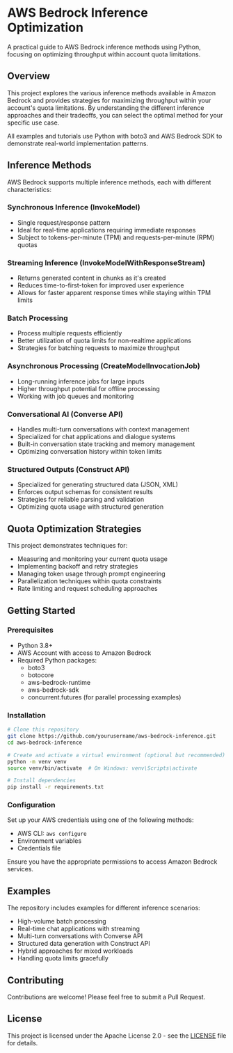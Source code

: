 # AWS Bedrock Inference Optimization

A practical guide to AWS Bedrock inference methods using Python, focusing on optimizing throughput within account quota limitations.

## Overview

This project explores the various inference methods available in Amazon Bedrock and provides strategies for maximizing throughput within your account's quota limitations. By understanding the different inference approaches and their tradeoffs, you can select the optimal method for your specific use case.

All examples and tutorials use Python with boto3 and AWS Bedrock SDK to demonstrate real-world implementation patterns.

## Inference Methods

AWS Bedrock supports multiple inference methods, each with different characteristics:

### Synchronous Inference (InvokeModel)
- Single request/response pattern
- Ideal for real-time applications requiring immediate responses
- Subject to tokens-per-minute (TPM) and requests-per-minute (RPM) quotas

### Streaming Inference (InvokeModelWithResponseStream)
- Returns generated content in chunks as it's created
- Reduces time-to-first-token for improved user experience
- Allows for faster apparent response times while staying within TPM limits

### Batch Processing
- Process multiple requests efficiently
- Better utilization of quota limits for non-realtime applications
- Strategies for batching requests to maximize throughput

### Asynchronous Processing (CreateModelInvocationJob)
- Long-running inference jobs for large inputs
- Higher throughput potential for offline processing
- Working with job queues and monitoring

### Conversational AI (Converse API)
- Handles multi-turn conversations with context management
- Specialized for chat applications and dialogue systems
- Built-in conversation state tracking and memory management
- Optimizing conversation history within token limits

### Structured Outputs (Construct API)
- Specialized for generating structured data (JSON, XML)
- Enforces output schemas for consistent results
- Strategies for reliable parsing and validation
- Optimizing quota usage with structured generation

## Quota Optimization Strategies

This project demonstrates techniques for:

- Measuring and monitoring your current quota usage
- Implementing backoff and retry strategies
- Managing token usage through prompt engineering
- Parallelization techniques within quota constraints
- Rate limiting and request scheduling approaches

## Getting Started

### Prerequisites

- Python 3.8+
- AWS Account with access to Amazon Bedrock
- Required Python packages:
  - boto3
  - botocore
  - aws-bedrock-runtime
  - aws-bedrock-sdk
  - concurrent.futures (for parallel processing examples)

### Installation

```bash
# Clone this repository
git clone https://github.com/yourusername/aws-bedrock-inference.git
cd aws-bedrock-inference

# Create and activate a virtual environment (optional but recommended)
python -m venv venv
source venv/bin/activate  # On Windows: venv\Scripts\activate

# Install dependencies
pip install -r requirements.txt
```

### Configuration

Set up your AWS credentials using one of the following methods:
- AWS CLI: `aws configure`
- Environment variables
- Credentials file

Ensure you have the appropriate permissions to access Amazon Bedrock services.

## Examples

The repository includes examples for different inference scenarios:

- High-volume batch processing
- Real-time chat applications with streaming
- Multi-turn conversations with Converse API
- Structured data generation with Construct API
- Hybrid approaches for mixed workloads
- Handling quota limits gracefully

## Contributing

Contributions are welcome! Please feel free to submit a Pull Request.

## License

This project is licensed under the Apache License 2.0 - see the [LICENSE](LICENSE) file for details.